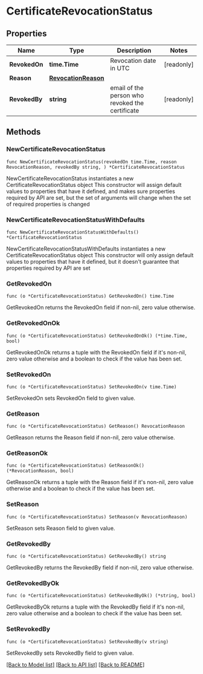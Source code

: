 # CertificateRevocationStatus

## Properties

Name | Type | Description | Notes
------------ | ------------- | ------------- | -------------
**RevokedOn** | **time.Time** | Revocation date in UTC | [readonly] 
**Reason** | [**RevocationReason**](RevocationReason.md) |  | 
**RevokedBy** | **string** | email of the person who revoked the certificate | [readonly] 

## Methods

### NewCertificateRevocationStatus

`func NewCertificateRevocationStatus(revokedOn time.Time, reason RevocationReason, revokedBy string, ) *CertificateRevocationStatus`

NewCertificateRevocationStatus instantiates a new CertificateRevocationStatus object
This constructor will assign default values to properties that have it defined,
and makes sure properties required by API are set, but the set of arguments
will change when the set of required properties is changed

### NewCertificateRevocationStatusWithDefaults

`func NewCertificateRevocationStatusWithDefaults() *CertificateRevocationStatus`

NewCertificateRevocationStatusWithDefaults instantiates a new CertificateRevocationStatus object
This constructor will only assign default values to properties that have it defined,
but it doesn't guarantee that properties required by API are set

### GetRevokedOn

`func (o *CertificateRevocationStatus) GetRevokedOn() time.Time`

GetRevokedOn returns the RevokedOn field if non-nil, zero value otherwise.

### GetRevokedOnOk

`func (o *CertificateRevocationStatus) GetRevokedOnOk() (*time.Time, bool)`

GetRevokedOnOk returns a tuple with the RevokedOn field if it's non-nil, zero value otherwise
and a boolean to check if the value has been set.

### SetRevokedOn

`func (o *CertificateRevocationStatus) SetRevokedOn(v time.Time)`

SetRevokedOn sets RevokedOn field to given value.


### GetReason

`func (o *CertificateRevocationStatus) GetReason() RevocationReason`

GetReason returns the Reason field if non-nil, zero value otherwise.

### GetReasonOk

`func (o *CertificateRevocationStatus) GetReasonOk() (*RevocationReason, bool)`

GetReasonOk returns a tuple with the Reason field if it's non-nil, zero value otherwise
and a boolean to check if the value has been set.

### SetReason

`func (o *CertificateRevocationStatus) SetReason(v RevocationReason)`

SetReason sets Reason field to given value.


### GetRevokedBy

`func (o *CertificateRevocationStatus) GetRevokedBy() string`

GetRevokedBy returns the RevokedBy field if non-nil, zero value otherwise.

### GetRevokedByOk

`func (o *CertificateRevocationStatus) GetRevokedByOk() (*string, bool)`

GetRevokedByOk returns a tuple with the RevokedBy field if it's non-nil, zero value otherwise
and a boolean to check if the value has been set.

### SetRevokedBy

`func (o *CertificateRevocationStatus) SetRevokedBy(v string)`

SetRevokedBy sets RevokedBy field to given value.



[[Back to Model list]](../README.md#documentation-for-models) [[Back to API list]](../README.md#documentation-for-api-endpoints) [[Back to README]](../README.md)


